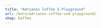 ```yaml
---
title: "Adrianos Coffee & Playground"
url: /bern/adrianos-coffee-und-playground/
shop: Kaffee
---
```

